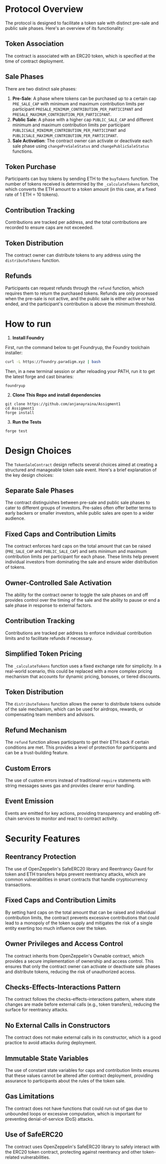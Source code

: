 # Protocol Overview

The protocol is designed to facilitate a token sale with distinct pre-sale and public sale phases. Here's an overview of its functionality:

## Token Association
The contract is associated with an ERC20 token, which is specified at the time of contract deployment.

## Sale Phases
There are two distinct sale phases:

1. **Pre-Sale**: A phase where tokens can be purchased up to a certain cap `PRE_SALE_CAP` with minimum and maximum contribution limits per participant `PRESALE_MINIMUM_CONTRIBUTION_PER_PARTICIPANT` and `PRESALE_MAXIMUM_CONTRIBUTION_PER_PARTICIPANT`.
2. **Public Sale**: A phase with a higher cap `PUBLIC_SALE_CAP` and different minimum and maximum contribution limits per participant `PUBLICSALE_MINIMUM_CONTRIBUTION_PER_PARTICIPANT` and `PUBLICSALE_MAXIMUM_CONTRIBUTION_PER_PARTICIPANT`.
3. **Sale Activation**: The contract owner can activate or deactivate each sale phase using `changePreSaleStatus` and `changePublicSaleStatus` functions.

## Token Purchase
Participants can buy tokens by sending ETH to the `buyTokens` function. The number of tokens received is determined by the `_calculateTokens` function, which converts the ETH amount to a token amount (in this case, at a fixed rate of 1 ETH = 10 tokens).

## Contribution Tracking
Contributions are tracked per address, and the total contributions are recorded to ensure caps are not exceeded.

## Token Distribution
The contract owner can distribute tokens to any address using the `distributeTokens` function.

## Refunds
Participants can request refunds through the `refund` function, which requires them to return the purchased tokens. Refunds are only processed when the pre-sale is not active, and the public sale is either active or has ended, and the participant's contribution is above the minimum threshold.



# How to run
1.  **Install Foundry**

First, run the command below to get Foundryup, the Foundry toolchain installer:

``` bash
curl -L https://foundry.paradigm.xyz | bash
```

Then, in a new terminal session or after reloading your PATH, run it to get the latest forge and cast binaries:

``` console
foundryup
```

2. **Clone This Repo and install dependencies**
``` 
git clone https://github.com/anjanayraina/Assigment1
cd Assigment1
forge install

```

3. **Run the Tests**



``` 
forge test
```

# Design Choices

The `TokenSaleContract` design reflects several choices aimed at creating a structured and manageable token sale event. Here's a brief explanation of the key design choices:

## Separate Sale Phases
The contract distinguishes between pre-sale and public sale phases to cater to different groups of investors. Pre-sales often offer better terms to early backers or smaller investors, while public sales are open to a wider audience.

## Fixed Caps and Contribution Limits
The contract enforces hard caps on the total amount that can be raised (`PRE_SALE_CAP` and `PUBLIC_SALE_CAP`) and sets minimum and maximum contribution limits per participant for each phase. These limits help prevent individual investors from dominating the sale and ensure wider distribution of tokens.

## Owner-Controlled Sale Activation
The ability for the contract owner to toggle the sale phases on and off provides control over the timing of the sale and the ability to pause or end a sale phase in response to external factors.

## Contribution Tracking
Contributions are tracked per address to enforce individual contribution limits and to facilitate refunds if necessary.

## Simplified Token Pricing
The `_calculateTokens` function uses a fixed exchange rate for simplicity. In a real-world scenario, this could be replaced with a more complex pricing mechanism that accounts for dynamic pricing, bonuses, or tiered discounts.

## Token Distribution
The `distributeTokens` function allows the owner to distribute tokens outside of the sale mechanism, which can be used for airdrops, rewards, or compensating team members and advisors.

## Refund Mechanism
The `refund` function allows participants to get their ETH back if certain conditions are met. This provides a level of protection for participants and can be a trust-building feature.

## Custom Errors
The use of custom errors instead of traditional `require` statements with string messages saves gas and provides clearer error handling.

## Event Emission
Events are emitted for key actions, providing transparency and enabling off-chain services to monitor and react to contract activity.

# Security Features

## Reentrancy Protection
The use of OpenZeppelin's SafeERC20 library and Reentrancy Gaurd for token and ETH transfers helps prevent reentrancy attacks, which are common vulnerabilities in smart contracts that handle cryptocurrency transactions.

## Fixed Caps and Contribution Limits
By setting hard caps on the total amount that can be raised and individual contribution limits, the contract prevents excessive contributions that could lead to a monopoly of the token supply and mitigates the risk of a single entity exerting too much influence over the token.

## Owner Privileges and Access Control
The contract inherits from OpenZeppelin's Ownable contract, which provides a secure implementation of ownership and access control. This ensures that only the contract owner can activate or deactivate sale phases and distribute tokens, reducing the risk of unauthorized access.

## Checks-Effects-Interactions Pattern
The contract follows the checks-effects-interactions pattern, where state changes are made before external calls (e.g., token transfers), reducing the surface for reentrancy attacks.

## No External Calls in Constructors
The contract does not make external calls in its constructor, which is a good practice to avoid attacks during deployment.

## Immutable State Variables
The use of constant state variables for caps and contribution limits ensures that these values cannot be altered after contract deployment, providing assurance to participants about the rules of the token sale.

## Gas Limitations
The contract does not have functions that could run out of gas due to unbounded loops or excessive computation, which is important for preventing denial-of-service (DoS) attacks.

## Use of SafeERC20
The contract uses OpenZeppelin's SafeERC20 library to safely interact with the ERC20 token contract, protecting against reentrancy and other token-related vulnerabilities.
